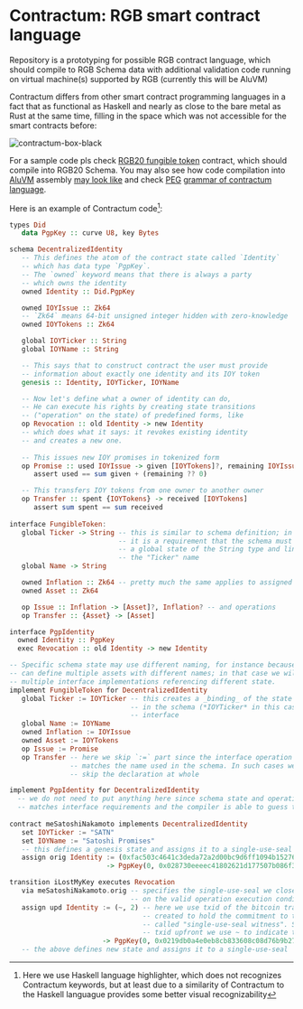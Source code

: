 # Contractum: RGB smart contract language

Repository is a prototyping for possible RGB contract language, which should
compile to RGB Schema data with additional validation code running on virtual
machine(s) supported by RGB (currently this will be AluVM)

Contractum differs from other smart contract programming languages in a fact
that as functional as Haskell and nearly as close to the bare metal as Rust at
the same time, filling in the space which was not accessible for the smart
contracts before:

![contractum-box-black](https://user-images.githubusercontent.com/372034/209446013-24638564-08ec-4eff-afbb-302f83e5b0df.png)

For a sample
code pls check [RGB20 fungible token](attempt3/rgb20.con)
contract, which should compile into RGB20 Schema. You may also see how code 
compilation into [AluVM] assembly [may look like](attempt3/rgb20.aluasm)
and check [PEG] [grammar of contractum language](attempt3/grammar.pest).

Here is an example of Contractum code[^highlight]:
```Haskell
types Did
   data PgpKey :: curve U8, key Bytes

schema DecentralizedIdentity
   -- This defines the atom of the contract state called `Identity` 
   -- which has data type `PgpKey`.
   -- The `owned` keyword means that there is always a party
   -- which owns the identity
   owned Identity :: Did.PgpKey

   owned IOYIssue :: Zk64
   -- `Zk64` means 64-bit unsigned integer hidden with zero-knowledge
   owned IOYTokens :: Zk64

   global IOYTicker :: String
   global IOYName :: String

   -- This says that to construct contract the user must provide
   -- information about exactly one identity and its IOY token
   genesis :: Identity, IOYTicker, IOYName

   -- Now let's define what a owner of identity can do,
   -- He can execute his rights by creating state transitions
   -- ("operation" on the state) of predefined forms, like
   op Revocation :: old Identity -> new Identity
   -- which does what it says: it revokes existing identity
   -- and creates a new one.
   
   -- This issues new IOY promises in tokenized form
   op Promise :: used IOYIssue -> given [IOYTokens]?, remaining IOYIssue?
      assert used == sum given + (remaining ?? 0)

   -- This transfers IOY tokens from one owner to another owner
   op Transfer :: spent {IOYTokens} -> received [IOYTokens]
      assert sum spent == sum received
   
interface FungibleToken:
   global Ticker -> String -- this is similar to schema definition; in fact
                           -- it is a requirement that the schema must provide
                           -- a global state of the String type and link it to
                           -- the "Ticker" name
   global Name -> String

   owned Inflation :: Zk64 -- pretty much the same applies to assigned state
   owned Asset :: Zk64

   op Issue :: Inflation -> [Asset]?, Inflation? -- and operations
   op Transfer :: {Asset} -> [Asset]

interface PgpIdentity
  owned Identity :: PgpKey
  exec Revocation :: old Identity -> new Identity

-- Specific schema state may use different naming, for instance because a schema
-- can define multiple assets with different names; in that case we will have
-- multiple interface implementations referencing different state.
implement FungibleToken for DecentralizedIdentity
   global Ticker := IOYTicker -- this creates a _binding_ of the state defined
                              -- in the schema (*IOYTicker* in this case) to the
                              -- interface 
   global Name := IOYName
   owned Inflation := IOYIssue
   owned Asset := IOYTokens
   op Issue := Promise
   op Transfer -- here we skip `:=` part since the interface operation name
               -- matches the name used in the schema. In such cases we can also
               -- skip the declaration at whole

implement PgpIdentity for DecentralizedIdentity
  -- we do not need to put anything here since schema state and operation names
  -- matches interface requirements and the compiler is able to guess the bindings
  
contract meSatoshiNakamoto implements DecentralizedIdentity
   set IOYTicker := "SATN"
   set IOYName := "Satoshi Promises"
   -- this defines a genesis state and assigns it to a single-use-seal
   assign orig Identity := (0xfac503c4641c3deda72a2d00bc9d6ff1094b15276c386efea403746a91436772, 1) 
                        -> PgpKey(0, 0x028730eeeec41802621d177507b086f390ae600ba3ca5e428b13913af4c2cd25b3)

transition iLostMyKey executes Revocation
   via meSatoshiNakamoto.orig -- specifies the single-use-seal we close to match requirements
                              -- on the valid operation execution conditions
   assign upd Identity := (~, 2) -- here we use txid of the bitcoin transaction which will be
                                 -- created to hold the commitment to this state transition, 
                                 -- called "single-use-seal witness". Since we can not know the
                                 -- txid upfront we use ~ to indicate the witness transaction id
                       -> PgpKey(0, 0x0219db0a4e0eb8cb833608c08d76b9b279ec44a851ab82cc6fd68a9b32624bfa8b)
   -- the above defines new state and assigns it to a single-use-seal
```

[AluVM]: https://www.aluvm.org
[PEG]: https://en.wikipedia.org/wiki/Parsing_expression_grammar 

[^highlight]: Here we use Haskell language highlighter, which does not recognizes 
Contractum keywords, but at least due to a similarity of Contractum to the 
Haskell languague provides some better visual recognizability
